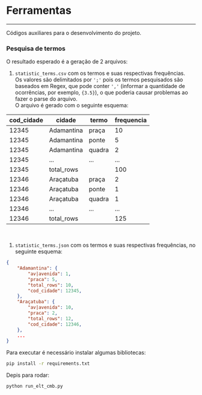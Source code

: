 # Ferramentas
---

Códigos auxiliares para o desenvolvimento do projeto.

### **Pesquisa de termos**
  
O resultado esperado é a geração de 2 arquivos:
1. `statistic_terms.csv` com os termos e suas respectivas frequências. <br>
Os valores são  delimitados por `';'` pois os termos pesquisados são baseados em Regex, que pode conter `','` (informar a quantidade de ocorrências, por exemplo, `{3.5}`), o que poderia causar problemas ao fazer o parse do arquivo.<br>
O arquivo é gerado com o seguinte esquema:

| cod_cidade    | cidade        | termo     | frequencia    | 
| ------------- | ------------- | --------- | ------------- |
| 12345         | Adamantina    | praça     | 10            |
| 12345         | Adamantina    | ponte     | 5             |
| 12345         | Adamantina    | quadra    | 2             |
| 12345         | ...           | ...       | ...           |
| 12345         | total_rows    |           | 100           |
| 12346         | Araçatuba     | praça     | 2             |
| 12346         | Araçatuba     | ponte     | 1             |
| 12346         | Araçatuba     | quadra    | 1             |
| 12346         | ...           | ...       | ...           |
| 12346         | total_rows    |           | 125           |
<br>

1. `statistic_terms.json` com os termos e suas respectivas frequências, no seguinte esquema:

```json
{
    "Adamantina": {
        "av|avenida": 1,
        "praca": 5,
        "total_rows": 10,
        "cod_cidade": 12345,
    },
    "Araçatuba": {
        "av|avenida": 10,
        "praca": 2,
        "total_rows": 12,
        "cod_cidade": 12346,
    },
    ...
}
```

Para executar é necessário instalar algumas bibliotecas:

```bash
pip install -r requirements.txt
```

Depis para rodar:

```bash
python run_elt_cmb.py
```


